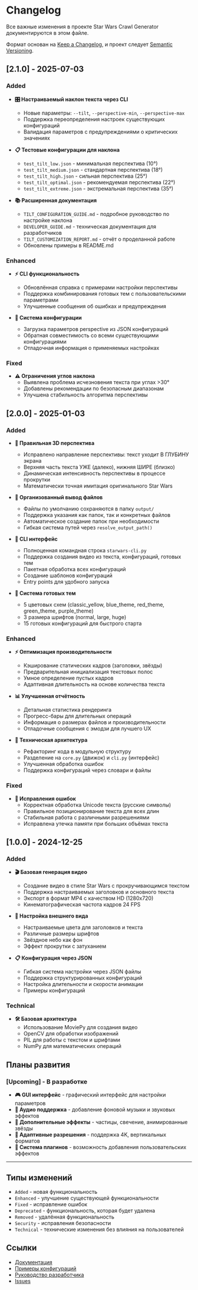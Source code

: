 # Changelog

Все важные изменения в проекте Star Wars Crawl Generator документируются в этом файле.

Формат основан на [Keep a Changelog](https://keepachangelog.com/en/1.0.0/),
и проект следует [Semantic Versioning](https://semver.org/spec/v2.0.0.html).

## [2.1.0] - 2025-07-03

### Added
- **🎛️ Настраиваемый наклон текста через CLI**
  - Новые параметры: `--tilt`, `--perspective-min`, `--perspective-max`
  - Поддержка переопределения настроек существующих конфигураций
  - Валидация параметров с предупреждениями о критических значениях

- **📋 Тестовые конфигурации для наклона**
  - `test_tilt_low.json` - минимальная перспектива (10°)
  - `test_tilt_medium.json` - стандартная перспектива (18°) 
  - `test_tilt_high.json` - сильная перспектива (25°)
  - `test_tilt_optimal.json` - рекомендуемая перспектива (22°)
  - `test_tilt_extreme.json` - экстремальная перспектива (35°)

- **📚 Расширенная документация**
  - `TILT_CONFIGURATION_GUIDE.md` - подробное руководство по настройке наклона
  - `DEVELOPER_GUIDE.md` - техническая документация для разработчиков
  - `TILT_CUSTOMIZATION_REPORT.md` - отчёт о проделанной работе
  - Обновлены примеры в README.md

### Enhanced  
- **⚡ CLI функциональность**
  - Обновлённая справка с примерами настройки перспективы
  - Поддержка комбинирования готовых тем с пользовательскими параметрами
  - Улучшенные сообщения об ошибках и предупреждения

- **🔧 Система конфигурации**
  - Загрузка параметров perspective из JSON конфигураций
  - Обратная совместимость со всеми существующими конфигурациями
  - Отладочная информация о применяемых настройках

### Fixed
- **⚠️ Ограничения углов наклона**
  - Выявлена проблема исчезновения текста при углах >30°
  - Добавлены рекомендации по безопасным диапазонам
  - Улучшена стабильность алгоритма перспективы

## [2.0.0] - 2025-01-03

### Added
- **🎯 Правильная 3D перспектива**
  - Исправлено направление перспективы: текст уходит В ГЛУБИНУ экрана
  - Верхняя часть текста УЖЕ (далеко), нижняя ШИРЕ (близко)
  - Динамическая интенсивность перспективы в процессе прокрутки
  - Математически точная имитация оригинального Star Wars

- **📁 Организованный вывод файлов**
  - Файлы по умолчанию сохраняются в папку `output/`
  - Поддержка указания как папок, так и конкретных файлов
  - Автоматическое создание папок при необходимости
  - Гибкая система путей через `resolve_output_path()`

- **🚀 CLI интерфейс**
  - Полноценная командная строка `starwars-cli.py`
  - Поддержка создания видео из текста, конфигураций, готовых тем
  - Пакетная обработка всех конфигураций
  - Создание шаблонов конфигураций
  - Entry points для удобного запуска

- **🎨 Система готовых тем**
  - 5 цветовых схем (classic_yellow, blue_theme, red_theme, green_theme, purple_theme)
  - 3 размера шрифтов (normal, large, huge)
  - 15 готовых конфигураций для быстрого старта

### Enhanced
- **⚡ Оптимизация производительности**
  - Кэширование статических кадров (заголовки, звёзды)
  - Предварительная инициализация текстовых полос
  - Умное определение пустых кадров
  - Адаптивная длительность на основе количества текста

- **📊 Улучшенная отчётность**
  - Детальная статистика рендеринга
  - Прогресс-бары для длительных операций
  - Информация о размерах файлов и производительности
  - Отладочные сообщения с эмодзи для лучшего UX

- **🔧 Техническая архитектура**
  - Рефакторинг кода в модульную структуру
  - Разделение на `core.py` (движок) и `cli.py` (интерфейс)
  - Улучшенная обработка ошибок
  - Поддержка конфигураций через словари и файлы

### Fixed
- **🐛 Исправления ошибок**
  - Корректная обработка Unicode текста (русские символы)
  - Правильное позиционирование текста для всех длин
  - Стабильная работа с различными разрешениями
  - Исправлена утечка памяти при больших объёмах текста

## [1.0.0] - 2024-12-25

### Added
- **🎬 Базовая генерация видео**
  - Создание видео в стиле Star Wars с прокручивающимся текстом
  - Поддержка настраиваемых заголовков и основного текста
  - Экспорт в формат MP4 с качеством HD (1280x720)
  - Кинематографическая частота кадров 24 FPS

- **🎨 Настройка внешнего вида**
  - Настраиваемые цвета для заголовков и текста
  - Различные размеры шрифтов
  - Звёздное небо как фон
  - Эффект прокрутки с затуханием

- **📋 Конфигурация через JSON**
  - Гибкая система настройки через JSON файлы
  - Поддержка структурированных конфигураций
  - Настройка длительности и скорости анимации
  - Примеры конфигураций

### Technical
- **🛠️ Базовая архитектура**
  - Использование MoviePy для создания видео
  - OpenCV для обработки изображений
  - PIL для работы с текстом и шрифтами
  - NumPy для математических операций

## Планы развития

### [Upcoming] - В разработке
- **🎮 GUI интерфейс** - графический интерфейс для настройки параметров
- **🎵 Аудио поддержка** - добавление фоновой музыки и звуковых эффектов  
- **🌟 Дополнительные эффекты** - частицы, свечение, анимированные звёзды
- **📱 Адаптивные разрешения** - поддержка 4K, вертикальных форматов
- **🔄 Система плагинов** - возможность добавления пользовательских эффектов

---

## Типы изменений

- `Added` - новая функциональность
- `Enhanced` - улучшение существующей функциональности  
- `Fixed` - исправление ошибок
- `Deprecated` - функциональность, которая будет удалена
- `Removed` - удалённая функциональность
- `Security` - исправления безопасности
- `Technical` - технические изменения без влияния на пользователей

## Ссылки

- [Документация](./docs/)
- [Примеры конфигураций](../examples/configs/)
- [Руководство разработчика](./DEVELOPER_GUIDE.md)
- [Issues](https://github.com/user/star-wars-generator/issues)
